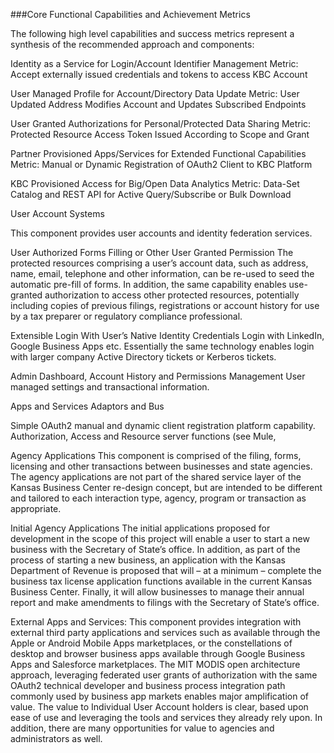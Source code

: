 ###Core Functional Capabilities and Achievement Metrics

The following high level capabilities and success metrics represent a synthesis of the recommended approach and components:

Identity as a Service for Login/Account Identifier Management
Metric: Accept externally issued credentials and tokens to access KBC Account

User Managed Profile for Account/Directory Data Update
Metric: User Updated Address Modifies Account and Updates Subscribed Endpoints

User Granted Authorizations for Personal/Protected Data Sharing
Metric: Protected Resource Access Token Issued According to Scope and Grant

Partner Provisioned Apps/Services for Extended Functional Capabilities
Metric: Manual or Dynamic Registration of OAuth2 Client to KBC Platform 

KBC Provisioned Access for Big/Open Data Analytics
Metric: Data-Set Catalog and REST API for Active Query/Subscribe or Bulk Download

User Account Systems 

This component provides user accounts and identity federation services.

User Authorized Forms Filling or Other User Granted Permission
The protected resources comprising a user’s account data, such as address, name, email, telephone and other information, can be re-used to seed the automatic pre-fill of forms.  In addition, the same capability enables use-granted authorization to access other protected resources, potentially including copies of previous filings, registrations or account history for use by a tax preparer or regulatory compliance professional.  

Extensible Login With User’s Native Identity Credentials
Login with LinkedIn, Google Business Apps etc.  Essentially the same technology enables login with larger company Active Directory tickets or Kerberos tickets.  

Admin Dashboard, Account History and Permissions Management
User managed settings and transactional information. 

Apps and Services Adaptors and Bus

Simple OAuth2 manual and dynamic client registration platform capability.  Authorization, Access and Resource server functions (see Mule, 

Agency Applications 
This component is comprised of the filing, forms, licensing and other transactions between businesses and state agencies.  The agency applications are not part of the shared service layer of the Kansas Business Center re-design concept, but are intended to be different and tailored to each interaction type, agency, program or transaction as appropriate.  

Initial Agency Applications 
The initial applications proposed for development in the scope of this project will enable a user to start a new business with the Secretary of State’s office. In addition, as part of the process of starting a new business, an application with the Kansas Department of Revenue is proposed that will – at a minimum – complete the business tax license application functions available in the current Kansas Business Center. Finally, it will allow businesses to manage their annual report and make amendments to filings with the Secretary of State’s office.

External Apps and Services:  This component provides integration with external third party applications and services such as available through the Apple or Android Mobile Apps marketplaces, or the constellations of desktop and browser business apps available through Google Business Apps and Salesforce marketplaces.  The MIT MODIS open architecture approach, leveraging federated user grants of authorization with the same OAuth2 technical developer and business process integration path commonly used by business app markets enables major amplification of value.  The value to Individual User Account holders is clear, based upon ease of use and leveraging the tools and services they already rely upon.  In addition, there are many opportunities for value to agencies and administrators as well.

